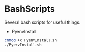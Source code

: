 # BashScripts
Several bash scripts for useful things.

-  PyenvInstall

```bash
chmod +x PyenvInstall.sh
./PyenvInstall.sh
```

